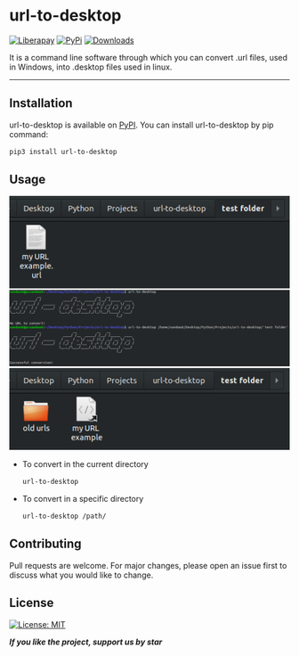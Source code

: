 # url-to-desktop
[![Liberapay](https://img.shields.io/liberapay/receives/xandao6)](https://liberapay.com/xandao6/)
[![PyPi](https://img.shields.io/badge/pypi-v1.0.0-green)](https://pypi.org/project/url-to-desktop/)
[![Downloads](https://pepy.tech/badge/url-to-desktop)](https://pepy.tech/project/url-to-desktop)

It is a command line software through which you can convert .url files, used in Windows, into .desktop files used in linux.

---
## Installation
url-to-desktop is available on [PyPI](https://pypi.org/project/url-to-desktop/). You can install url-to-desktop by pip command: 

```bash
pip3 install url-to-desktop
```

## Usage
<img src="/src/images/before conversion.png"><br>
<img src="/src/images/converting.png"><br>
<img src="/src/images/after conversion.png"><br>

* To convert in the current directory 
  ```bash
  url-to-desktop
  ```
* To convert in a specific directory
  ```bash 
  url-to-desktop /path/
  ````

## Contributing
Pull requests are welcome. For major changes, please open an issue first to discuss what you would like to change.

## License
[![License: MIT](https://img.shields.io/badge/License-MIT-green.svg)](https://github.com/xandao6/url-to-dektop/blob/master/LICENSE)

***If you like the project, support us by star***
